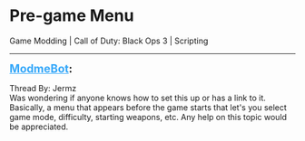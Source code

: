 # Pre-game Menu
Game Modding | Call of Duty: Black Ops 3 | Scripting

---
<strong style="font-size: 1.4em;"><span style="text-decoration: underline;text-decoration-color: #34a7f9;"><span style="color:#34a7f9;">ModmeBot</span></span>:</strong>

<p>Thread By: Jermz<br />Was wondering if anyone knows how to set this up or has a link to it. Basically, a menu that appears before the game starts that let&#39;s you select game mode, difficulty, starting weapons, etc. Any help on this topic would be appreciated.</p>
